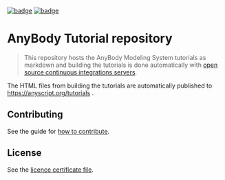 [![badge](https://github.com/AnyBody/anybody-tutorial/workflows/Build%20Tutorials/badge.svg)](https://github.com/AnyBody/anybody-tutorial/actions)
[![badge](https://img.shields.io/website-up-down-green-red/http/shields.io.svg?label=Tutorial_website)](https://anyscript.org/tutorials/dev)

# AnyBody Tutorial repository

> This repository hosts the AnyBody Modeling System
> tutorials as markdown and building the tutorials is done
> automatically with [open source continuous integrations servers](https://github.com/AnyBody/anybody-tutorial/actions).

The HTML files from building the tutorials are automatically
published to <https://anyscript.org/tutorials> .

## Contributing

See the guide for [how to contribute].

## License

See the [licence certificate file].

[how to contribute]: contributing.rst
[licence certificate file]: LICENSE.txt
